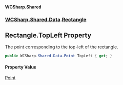 #### [WCSharp.Shared](index.md 'index')
### [WCSharp.Shared.Data](WCSharp.Shared.Data.md 'WCSharp.Shared.Data').[Rectangle](WCSharp.Shared.Data.Rectangle.md 'WCSharp.Shared.Data.Rectangle')

## Rectangle.TopLeft Property

The point corresponding to the top-left of the rectangle.

```csharp
public WCSharp.Shared.Data.Point TopLeft { get; }
```

#### Property Value
[Point](WCSharp.Shared.Data.Point.md 'WCSharp.Shared.Data.Point')